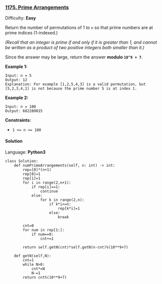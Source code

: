 ### [1175\. Prime Arrangements](https://leetcode.com/problems/prime-arrangements/)

Difficulty: **Easy**


Return the number of permutations of 1 to `n` so that prime numbers are at prime indices (1-indexed.)

_(Recall that an integer is prime if and only if it is greater than 1, and cannot be written as a product of two positive integers both smaller than it.)_

Since the answer may be large, return the answer **modulo `10^9 + 7`**.

**Example 1:**

```
Input: n = 5
Output: 12
Explanation: For example [1,2,5,4,3] is a valid permutation, but [5,2,3,4,1] is not because the prime number 5 is at index 1.
```

**Example 2:**

```
Input: n = 100
Output: 682289015
```

**Constraints:**

*   `1 <= n <= 100`


#### Solution

Language: **Python3**

```python3
class Solution:
    def numPrimeArrangements(self, n: int) -> int:
        rep=[0]*(n+1)
        rep[0]=1
        rep[1]=1
        for i in range(2,n+1):
            if rep[i]==1:
                continue
            else:
                for k in range(2,n):
                    if k*i<=n:
                        rep[k*i]=1
                    else:
                        break
        
        cnt=0
        for num in rep[1:]:
            if num==0:
                cnt+=1
        
        return self.getN(cnt)*self.getN(n-cnt)%(10**9+7)
    
    def getN(self,N):
        cnt=1
        while N>0:
            cnt*=N
            N-=1
        return cnt%(10**9+7)
                        
```